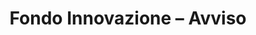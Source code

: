 ---
title: Fondo Innovazione – Avviso
sitemap: false
redirect_to: https://www.pagopa.it/it/opportunita/fondo-innovazione/avviso-pubblico
---